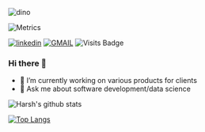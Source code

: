 ![dino](https://user-images.githubusercontent.com/44740658/97583402-ec40ac80-1a1c-11eb-8fe4-987a2a9afbd7.gif)
<p align="center">

![Metrics](https://metrics.lecoq.io/jainharsh21?template=classic&activity=1&pagespeed=1&activity.limit=5&activity.days=14&activity.filter=all&pagespeed.url=jainharsh21.github.io&pagespeed.detailed=true&pagespeed.screenshot=true&config.timezone=Asia%2FCalcutta&config.animated=true)


[![linkedin](https://img.shields.io/badge/linkedin-%230077B5.svg?&style=for-the-badge&logo=linkedin&logoColor=white)](https://www.linkedin.com/in/jainharsh21)
[![GMAIL](https://img.shields.io/static/v1.svg?label=send&message=jainharsh270@gmail.com&color=red&logo=gmail&style=social)](https://www.github.com/jainharsh21) 
![Visits Badge](https://komarev.com/ghpvc/?username=jainharsh21)
<p>

### Hi there 👋


- 🔭 I’m currently working on various products for clients
- 💬 Ask me about software development/data science

![Harsh's github stats](https://github-readme-stats.vercel.app/api?username=jainharsh21&show_icons=true&count_private=true&theme=radical)

[![Top Langs](https://github-readme-stats-sigma-five.vercel.app/api/top-langs/?username=jainharsh21&langs_count=8&hide=jupyter%20notebook,html,css&theme=radical)](https://github.com/jainharsh21/github-readme-stats)
